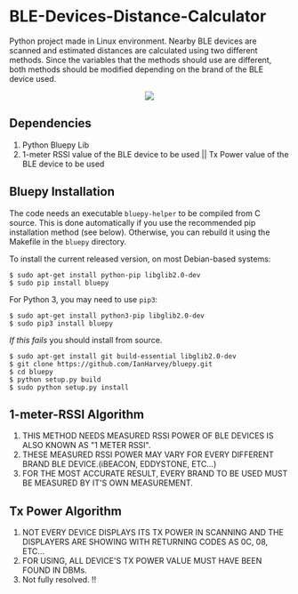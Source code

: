 # BLE-Devices-Distance-Calculator
Python project made in Linux environment. Nearby BLE devices are scanned and estimated distances are calculated using two different methods. Since the variables that the methods should use are different, both methods should be modified depending on the brand of the BLE device used.


<p align="center">

  <img src="https://user-images.githubusercontent.com/56837694/130447224-9ada87a0-0a75-4350-9593-d71348b32aea.gif">

</p>

Dependencies
------------
  1) Python Bluepy Lib
  2) 1-meter RSSI value of the BLE device to be used || Tx Power value of the BLE device to be used

Bluepy Installation
------------

The code needs an executable `bluepy-helper` to be compiled from C source. This is done
automatically if you use the recommended pip installation method (see below). Otherwise,
you can rebuild it using the Makefile in the `bluepy` directory.

To install the current released version, on most Debian-based systems:

    $ sudo apt-get install python-pip libglib2.0-dev
    $ sudo pip install bluepy

For Python 3, you may need to use `pip3`:

    $ sudo apt-get install python3-pip libglib2.0-dev
    $ sudo pip3 install bluepy

*If this fails* you should install from source.

    $ sudo apt-get install git build-essential libglib2.0-dev
    $ git clone https://github.com/IanHarvey/bluepy.git
    $ cd bluepy
    $ python setup.py build
    $ sudo python setup.py install

1-meter-RSSI Algorithm
------------

1) THIS METHOD NEEDS MEASURED RSSI POWER OF BLE DEVICES IS ALSO KNOWN AS "1 METER RSSI".
2) THESE MEASURED RSSI POWER MAY VARY FOR EVERY DIFFERENT BRAND BLE DEVICE.(iBEACON, EDDYSTONE, ETC...)
3) FOR THE MOST ACCURATE RESULT, EVERY BRAND TO BE USED MUST BE MEASURED BY IT'S OWN MEASUREMENT.

Tx Power Algorithm
------------

1) NOT EVERY DEVICE DISPLAYS ITS TX POWER IN SCANNING AND THE DISPLAYERS ARE SHOWING WITH RETURNING CODES AS 0C, 08, ETC...
2) FOR USING, ALL DEVICE'S TX POWER VALUE MUST HAVE BEEN FOUND IN DBMs.
3) Not fully resolved. !!
